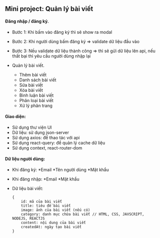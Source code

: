 ## Mini project: Quản lý bài viết
#### Đăng nhập / đăng ký.
- Bước 1: Khi bấm vào đăng ký thì sẽ show ra modal
- Bước 2: Khi người dùng bấm đăng ký => validate dữ liệu đầu vào
- Bước 3: Nếu validate dữ liệu thành công => thì sẽ gửi dữ liệu lên api, nếu thất bại thì yêu cầu người dùng nhập lại

- Quản lý bài viết.
	+ Thêm bài viết
	+ Danh sách bài viết
	+ Sửa bài viết
	+ Xóa bài viết
	+ Bình luận bài viết
	+ Phân loại bài viết
	+ Xử lý phân trang

#### Giao diện:
- Sử dụng thư viện UI
- Dữ liệu: sử dụng json-server
- Sử dụng axios: để thao tác với api
- Sử dụng react-query: để quản lý cache dữ liệu
- Sử dụng context, react-router-dom

#### Dữ liệu người dùng:
- Khi đăng ký:
	*Email
	*Tên người dùng
	*Mật khẩu

- Khi đăng nhập:
	*Email
	*Mật khẩu

- Dữ liệu bài viết:
	```
    {
		id: mã của bài viết
		title: tiêu đề bài viết
		image: ảnh của bài viết (nếu có)
		category: danh mục chứa bài viết // HTML, CSS, JAVSCRIPT, NODEJS, REACTJS
		content: nội dung của bài viết
		createdAt: ngày tạo bài viết
	}
    ```
